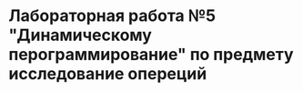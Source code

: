 <h1>Лабораторная работа №5 "Динамическому перограммирование" по предмету исследование опереций</h1>
